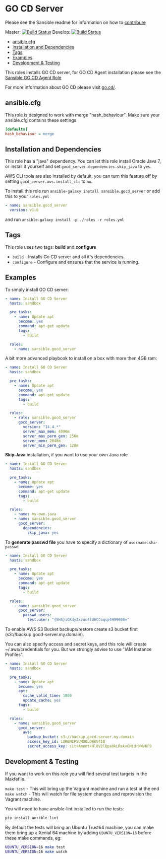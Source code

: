 # GO CD Server

Please see the Sansible readme for information on how to
[contribure](https://github.com/sansible/sansible)

Master: [![Build Status](https://travis-ci.org/sansible/gocd_server.svg?branch=master)](https://travis-ci.org/sansible/gocd_server)
Develop: [![Build Status](https://travis-ci.org/sansible/gocd_server.svg?branch=develop)](https://travis-ci.org/sansible/gocd_server)

* [ansible.cfg](#ansible-cfg)
* [Installation and Dependencies](#installation-and-dependencies)
* [Tags](#tags)
* [Examples](#examples)
* [Development & Testing](#development---testing)

This roles installs GO CD server, for GO CD Agent installation please
see the [Sansible GO CD Agent Role](https://github.com/sansible/gocd_agent)

For more information about GO CD please visit [go.cd/](http://www.go.cd/).




## ansible.cfg

This role is designed to work with merge "hash_behaviour". Make sure your
ansible.cfg contains these settings

```INI
[defaults]
hash_behaviour = merge
```




## Installation and Dependencies

This role has a "java" dependency. You can let this role install Oracle
Java 7, or install it yourself and set `gocd_server.dependencies.skip_java`
to `yes`.

AWS CLI tools are also installed by default, you can turn this feature off
by setting `gocd_server.aws.install_cli` to `no`.

To install this role run `ansible-galaxy install sansible.gocd_server`
or add this to your `roles.yml`

```YAML
- name: sansible.gocd_server
  version: v1.0
```

and run `ansible-galaxy install -p ./roles -r roles.yml`




## Tags

This role uses two tags: **build** and **configure**

* `build` - Installs Go CD server and all it's dependencies.
* `configure` - Configure and ensures that the service is running.




## Examples

To simply install GO CD server:

```YAML
- name: Install GO CD Server
  hosts: sandbox

  pre_tasks:
    - name: Update apt
      become: yes
      command: apt-get update
      tags:
        - build

  roles:
    - name: sansible.gocd_server
```

A bit more advanced playbook to install on a box with more then 4GB ram:

```YAML
- name: Install GO CD Server
  hosts: sandbox

  pre_tasks:
    - name: Update apt
      become: yes
      command: apt-get update
      tags:
        - build

  roles:
    - role: sansible.gocd_server
      gocd_server:
        version: "14.4.*"
        server_max_mem: 4096m
        server_max_perm_gen: 256m
        server_mem: 2048m
        server_min_perm_gen: 128m
```

**Skip Java** installation, if you want to use your own Java role

```YAML
- name: Install GO CD Server
  hosts: sandbox

  pre_tasks:
    - name: Update apt
      become: yes
      command: apt-get update
      tags:
        - build

  roles:
    - name: my-own.java
    - name: sansible.gocd_server
      gocd_server:
        dependencies:
          skip_java: yes
```

To **generate passwd file** you have to specify a dictionary of
`username:sha-passwd`

```YAML
- name: Install GO CD Server
  hosts: sandbox

  pre_tasks:
    - name: Update apt
      become: yes
      command: apt-get update
      tags:
        - build

  roles:
    - name: sansible.gocd_server
      gocd_server:
        passwd_users:
          test.user: "{SHA}iCKdyZxzuc4lU6CCoqsp4H99608="
```

To enable AWS S3 Bucket backups/restore create s3 bucket first
(s3://backup.gocd-server.my.domain).

You can also specify access and secret keys, and this role will
create ~/.aws/credentials for you. But we strongly advise to use
"IAM Instance Profiles".

```YAML
- name: Install GO CD Server
  hosts: sandbox

  pre_tasks:
    - name: Update apt
      become: yes
      apt:
        cache_valid_time: 1800
        update_cache: yes
      tags:
        - build

  roles:
    - name: sansible.gocd_server
      gocd_server:
        aws:
          backup_bucket: s3://backup.gocd-server.my.domain
          access_key_id: LOREMIPSUMDOLORKV4IQ
          secret_access_key: sit+Ament+Hl8V2lQpaOkLRakvGMidrkWv6F9
```




## Development & Testing

If you want to work on this role you will find several test targets
in the Makfefile.

`make test` - This will bring up the Vagrant machine and run a test
at the end
`make watch` - This will watch for file system changes and
reprovision the Vagrant machine.

You will need to have ansible-lint installed to run the tests:

```BASH
pip install ansible-lint
```

By default the tests will bring an Ubuntu Trust64 machine, you can make them
bring up a Xenial 64 machine by adding ```UBUNTU_VERSION=16``` before
these make commands, eg:

```BASH
UBUNTU_VERSION=16 make test
UBUNTU_VERSION=16 make watch
```
